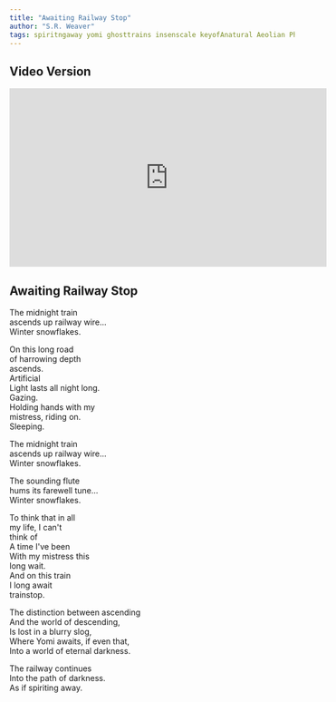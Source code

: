 ```yaml
---
title: "Awaiting Railway Stop"
author: "S.R. Weaver"
tags: spiritngaway yomi ghosttrains insenscale keyofAnatural Aeolian Phrygian entremodo
---
```

## Video Version
<iframe title="Awaiting Railway Stop" src="https://video.ploud.jp/videos/embed/1e213d24-d219-48fd-91ce-ee731ccbee81" allowfullscreen="" sandbox="allow-same-origin allow-scripts allow-popups" width="560" height="315" frameborder="0"></iframe>

## Awaiting Railway Stop
The midnight train<br />
ascends up railway wire...<br />
Winter snowflakes.

On this long road<br />
of harrowing depth<br />
ascends.<br />
Artificial<br />
Light lasts all night long.<br />
Gazing.<br />
Holding hands with my<br />
mistress, riding on.<br />
Sleeping.

The midnight train<br />
ascends up railway wire...<br />
Winter snowflakes.

The sounding flute<br />
hums its farewell tune...<br />
Winter snowflakes.

To think that in all<br />
my life, I can't<br />
think of<br />
A time I've been<br />
With my mistress this<br />
long wait.<br />
And on this train<br />
I long await<br />
trainstop.

The distinction between ascending<br />
And the world of descending,<br />
Is lost in a blurry slog,<br />
Where Yomi awaits, if even that,<br />
Into a world of eternal darkness.

The railway continues<br />
Into the path of darkness.<br />
As if spiriting away.
